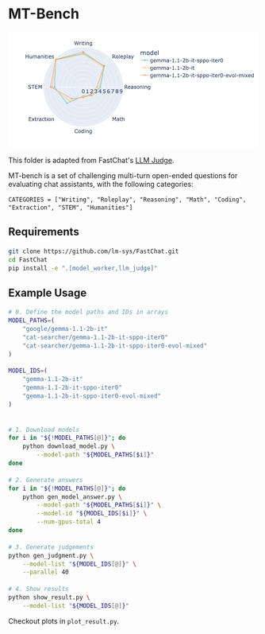 # MT-Bench

<div style="text-align: center;">
    <img src="newplot.png" width="600">
</div>


This folder is adapted from FastChat's [LLM Judge](https://github.com/lm-sys/FastChat/tree/main/fastchat/llm_judge).


MT-bench is a set of challenging multi-turn open-ended questions for evaluating chat assistants, with the following categories:
```
CATEGORIES = ["Writing", "Roleplay", "Reasoning", "Math", "Coding", "Extraction", "STEM", "Humanities"]
```


## Requirements
```bash
git clone https://github.com/lm-sys/FastChat.git
cd FastChat
pip install -e ".[model_worker,llm_judge]"
```


## Example Usage
```bash
# 0. Define the model paths and IDs in arrays
MODEL_PATHS=(
    "google/gemma-1.1-2b-it"
    "cat-searcher/gemma-1.1-2b-it-sppo-iter0"
    "cat-searcher/gemma-1.1-2b-it-sppo-iter0-evol-mixed"
)

MODEL_IDS=(
    "gemma-1.1-2b-it"
    "gemma-1.1-2b-it-sppo-iter0"
    "gemma-1.1-2b-it-sppo-iter0-evol-mixed"
)


# 1. Download models
for i in "${!MODEL_PATHS[@]}"; do
    python download_model.py \
        --model-path "${MODEL_PATHS[$i]}"
done

# 2. Generate answers 
for i in "${!MODEL_PATHS[@]}"; do
    python gen_model_answer.py \
        --model-path "${MODEL_PATHS[$i]}" \
        --model-id "${MODEL_IDS[$i]}" \
        --num-gpus-total 4
done

# 3. Generate judgements 
python gen_judgment.py \
    --model-list "${MODEL_IDS[@]}" \
    --parallel 40

# 4. Show results
python show_result.py \
    --model-list "${MODEL_IDS[@]}"
```
Checkout plots in `plot_result.py`.





